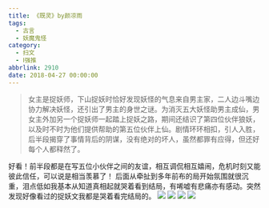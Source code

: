 ```yaml
---
title: 《既灵》by颜凉雨
tags:
  - 古言
  - 妖魔鬼怪
category:
  - 扫文
  - Ⅰ强推
abbrlink: 2910
date: 2018-04-27 00:00:00
---
```

<meta name="referrer" content="no-referrer" />

> 女主是捉妖师，下山捉妖时恰好发现妖怪的气息来自男主家，二人边斗嘴边协力解决妖怪，还引出了男主的身世之谜。为消灭五大妖怪助男主成仙，男女主外加另一个捉妖师一起踏上捉妖之路，期间还结识了第四位伙伴狼妖，以及时不时为他们提供帮助的第五位伙伴上仙。剧情环环相扣，引人入胜，后半段揭穿了事情背后的阴谋，没有绝对的坏人，虽然都罪有应得，但还好每个人都释然了。

<!-- more -->

好看！前半段都是在写五位小伙伴之间的友谊，相互调侃相互嬉闹，危机时刻又能彼此信任，可以说是相当羡慕了！
后面从牵扯到多年前布的局开始氛围就很沉重，泪点低如我基本从知道真相起就哭着看到结局，有唏嘘有悲痛亦有感动。突然发现好像看过的捉妖文我都是哭着看完结局的。
![](https://wx1.sinaimg.cn/mw690/0069kFhhly1fqqp6o3l3pj30yi1pcqv5.jpg)
![](https://wx2.sinaimg.cn/mw690/0069kFhhly1fqqp6pxwguj30yi1pcqv5.jpg)
![](https://wx2.sinaimg.cn/mw690/0069kFhhly1fqqp6rsh6tj30yi1pcqv5.jpg)
![](https://wx3.sinaimg.cn/mw690/0069kFhhly1fqqp6tofwoj30yi1pcqv5.jpg)